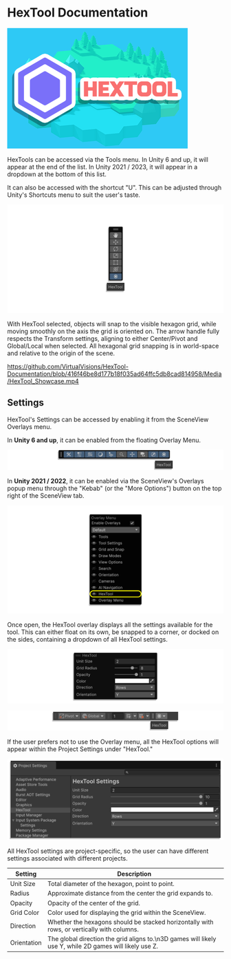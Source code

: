 # HexTool Documentation
![HexTool Banner](/Media/HexTool_Card.png)

HexTools can be accessed via the Tools menu.
In Unity 6 and up, it will appear at the end of the list.
In Unity 2021 / 2023, it will appear in a dropdown at the bottom of this list.

It can also be accessed with the shortcut "U".
This can be adjusted through Unity's Shortcuts menu to suit the user's taste.

![Tools Menu](/Media/Tools_Menu.png)

With HexTool selected, objects will snap to the visible hexagon grid, while moving smoothly on the axis the grid is oriented on.
The arrow handle fully respects the Transform settings, aligning to either Center/Pivot and Global/Local when selected.
All hexagonal grid snapping is in world-space and relative to the origin of the scene.

https://github.com/VirtualVisions/HexTool-Documentation/blob/416f46be8d177b18f035ad64ffc5db8cad814958/Media/HexTool_Showcase.mp4

## Settings

HexTool's Settings can be accessed by enabling it from the SceneView Overlays menu.

In **Unity 6 and up**, it can be enabled from the floating Overlay Menu.

![Overlay Menu](/Media/Overlay_Menu.png)

In **Unity 2021 / 2022**, it can be enabled via the SceneView's Overlays popup menu through the "Kebab" 
(or the "More Options") button on the top right of the SceneView tab.

![Overlay Menu Popup](/Media/Overlay_Menu_Popup.png)

Once open, the HexTool overlay displays all the settings available for the tool.
This can either float on its own, be snapped to a corner, or docked on the sides, containing a dropdown of all HexTool settings.

![HexTool Overlays Menu](/Media/HexTool_Overlays_Menu.png)

![Toolbar Docked](/Media/Toolbar_Docked.png)

If the user prefers not to use the Overlay menu, all the HexTool options will appear within the Project Settings under "HexTool."

![Project Settings](/Media/Project_Settings.png)

All HexTool settings are project-specific, so the user can have different settings associated with different projects.

| Setting     | Description                                                                                             |
|-------------|---------------------------------------------------------------------------------------------------------|
| Unit Size   | Total diameter of the hexagon, point to point.                                                          |
| Radius      | Approximate distance from the center the grid expands to.                                               |
| Opacity     | Opacity of the center of the grid.                                                                      |
| Grid Color  | Color used for displaying the grid within the SceneView.                                                |
| Direction   | Whether the hexagons should be stacked horizontally with rows, or vertically with columns.              |
| Orientation | The global direction the grid aligns to.\n3D games will likely use Y, while 2D games will likely use Z. |